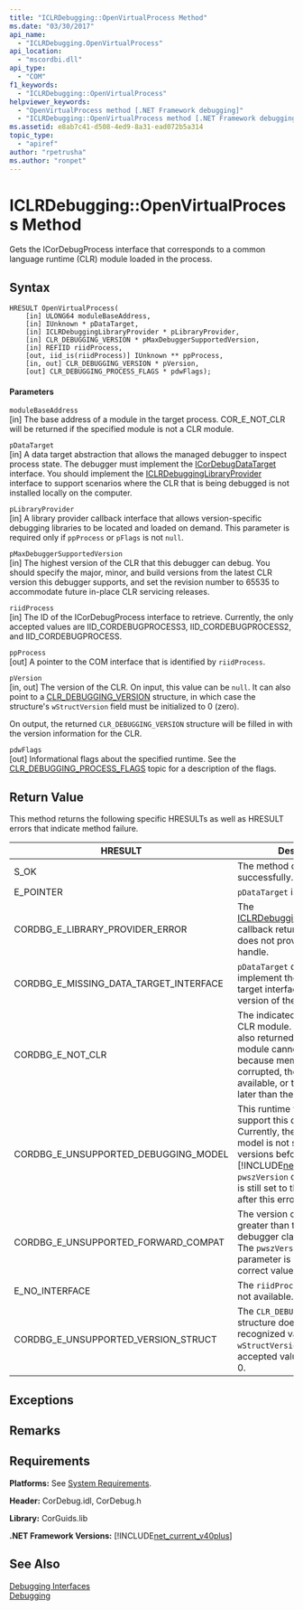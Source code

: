 ```yaml
---
title: "ICLRDebugging::OpenVirtualProcess Method"
ms.date: "03/30/2017"
api_name: 
  - "ICLRDebugging.OpenVirtualProcess"
api_location: 
  - "mscordbi.dll"
api_type: 
  - "COM"
f1_keywords: 
  - "ICLRDebugging::OpenVirtualProcess"
helpviewer_keywords: 
  - "OpenVirtualProcess method [.NET Framework debugging]"
  - "ICLRDebugging::OpenVirtualProcess method [.NET Framework debugging]"
ms.assetid: e8ab7c41-d508-4ed9-8a31-ead072b5a314
topic_type: 
  - "apiref"
author: "rpetrusha"
ms.author: "ronpet"
---
```

# ICLRDebugging::OpenVirtualProcess Method
Gets the ICorDebugProcess interface that corresponds to a common language runtime (CLR) module loaded in the process.  

## Syntax  

```  
HRESULT OpenVirtualProcess(  
    [in] ULONG64 moduleBaseAddress,  
    [in] IUnknown * pDataTarget,  
    [in] ICLRDebuggingLibraryProvider * pLibraryProvider,  
    [in] CLR_DEBUGGING_VERSION * pMaxDebuggerSupportedVersion,  
    [in] REFIID riidProcess,  
    [out, iid_is(riidProcess)] IUnknown ** ppProcess,  
    [in, out] CLR_DEBUGGING_VERSION * pVersion,  
    [out] CLR_DEBUGGING_PROCESS_FLAGS * pdwFlags);  
```  

#### Parameters  
 `moduleBaseAddress`  
 [in] The base address of a module in the target process. COR_E_NOT_CLR will be returned if the specified module is not a CLR module.  

 `pDataTarget`  
 [in] A data target abstraction that allows the managed debugger to inspect process state. The debugger must implement the [ICorDebugDataTarget](../../../../docs/framework/unmanaged-api/debugging/icordebugdatatarget-interface.md) interface. You should implement the [ICLRDebuggingLibraryProvider](../../../../docs/framework/unmanaged-api/debugging/iclrdebugginglibraryprovider-interface.md) interface to support scenarios where the CLR that is being debugged is not installed locally on the computer.  

 `pLibraryProvider`  
 [in] A library provider callback interface that allows version-specific debugging libraries to be located and loaded on demand. This parameter is required only if `ppProcess` or `pFlags` is not `null`.  

 `pMaxDebuggerSupportedVersion`  
 [in] The highest version of the CLR that this debugger can debug. You should specify the major, minor, and build versions from the latest CLR version this debugger supports, and set the revision number to 65535 to accommodate future in-place CLR servicing releases.  

 `riidProcess`  
 [in] The ID of the ICorDebugProcess interface to retrieve. Currently, the only accepted values are IID_CORDEBUGPROCESS3, IID_CORDEBUGPROCESS2, and IID_CORDEBUGPROCESS.  

 `ppProcess`  
 [out] A pointer to the COM interface that is identified by `riidProcess`.  

 `pVersion`  
 [in, out] The version of the CLR. On input, this value can be `null`. It can also point to a [CLR_DEBUGGING_VERSION](../../../../docs/framework/unmanaged-api/debugging/clr-debugging-version-structure.md) structure, in which case the structure's `wStructVersion` field must be initialized to 0 (zero).  

 On output, the returned `CLR_DEBUGGING_VERSION` structure will be filled in with the version information for the CLR.  

 `pdwFlags`  
 [out] Informational flags about the specified runtime. See the [CLR_DEBUGGING_PROCESS_FLAGS](../../../../docs/framework/unmanaged-api/debugging/clr-debugging-process-flags-enumeration.md) topic for a description of the flags.  

## Return Value  
 This method returns the following specific HRESULTs as well as HRESULT errors that indicate method failure.  


|                HRESULT                 |                                                                                                                                           Description                                                                                                                                            |
|----------------------------------------|--------------------------------------------------------------------------------------------------------------------------------------------------------------------------------------------------------------------------------------------------------------------------------------------------|
|                  S_OK                  |                                                                                                                                The method completed successfully.                                                                                                                                |
|               E_POINTER                |                                                                                                                                     `pDataTarget` is `null`.                                                                                                                                     |
|    CORDBG_E_LIBRARY_PROVIDER_ERROR     |                                                  The [ICLRDebuggingLibraryProvider](../../../../docs/framework/unmanaged-api/debugging/iclrdebugginglibraryprovider-interface.md) callback returns an error or does not provide a valid handle.                                                  |
| CORDBG_E_MISSING_DATA_TARGET_INTERFACE |                                                                                              `pDataTarget` does not implement the required data target interfaces for this version of the runtime.                                                                                               |
|            CORDBG_E_NOT_CLR            |                                 The indicated module is not a CLR module. This HRESULT is also returned when a CLR module cannot be detected because memory has been corrupted, the module is not available, or the CLR version is later than the shim version.                                  |
|  CORDBG_E_UNSUPPORTED_DEBUGGING_MODEL  | This runtime version does not support this debugging model. Currently, the debugging model is not supported by CLR versions before the [!INCLUDE[net_v40_long](../../../../includes/net-v40-long-md.md)]. The `pwszVersion` output parameter is still set to the correct value after this error. |
|  CORDBG_E_UNSUPPORTED_FORWARD_COMPAT   |                                                            The version of the CLR is greater than the version this debugger claims to support. The `pwszVersion` output parameter is still set to the correct value after this error.                                                            |
|             E_NO_INTERFACE             |                                                                                                                          The `riidProcess` interface is not available.                                                                                                                           |
|  CORDBG_E_UNSUPPORTED_VERSION_STRUCT   |                                                                             The `CLR_DEBUGGING_VERSION` structure does not have a recognized value for `wStructVersion`. The only accepted value at this time is 0.                                                                              |

## Exceptions  

## Remarks  

## Requirements  
 **Platforms:** See [System Requirements](../../../../docs/framework/get-started/system-requirements.md).  

 **Header:** CorDebug.idl, CorDebug.h  

 **Library:** CorGuids.lib  

 **.NET Framework Versions:** [!INCLUDE[net_current_v40plus](../../../../includes/net-current-v40plus-md.md)]  

## See Also  
 [Debugging Interfaces](../../../../docs/framework/unmanaged-api/debugging/debugging-interfaces.md)  
 [Debugging](../../../../docs/framework/unmanaged-api/debugging/index.md)
